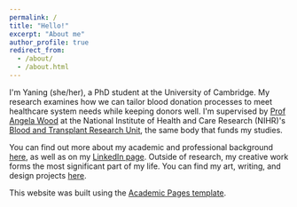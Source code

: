 ```yaml
---
permalink: /
title: "Hello!"
excerpt: "About me"
author_profile: true
redirect_from: 
  - /about/
  - /about.html
---
```


I'm Yaning (she/her), a PhD student at the University of Cambridge. My research examines how we can tailor blood donation processes to meet healthcare system needs while keeping donors well. I'm supervised by [Prof Angela Wood](https://www.phpc.cam.ac.uk/people/ceu-group/ceu-senior-academic-staff/angela-wood/) at the National Institute of Health and Care Research (NIHR)'s [Blood and Transplant Research Unit](https://www.nhsbt.nhs.uk/research-and-development/current-research/btrus/donor-health-and-behaviour/), the same body that funds my studies.

You can find out more about my academic and professional background [here](https://donatingbetter.github.io/cv/), as well as on my [LinkedIn page](https://www.linkedin.com/in/yaning-wu/). Outside of research, my creative work forms the most significant part of my life. You can find my art, writing, and design projects [here](https://donatingbetter.github.io/portfolio/). 

This website was built using the [Academic Pages template](https://academicpages.github.io/). 
